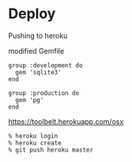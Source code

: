# Deploy

Pushing to heroku

modified Gemfile

```
group :development do
  gem 'sqlite3'
end

group :production do
  gem 'pg'
end
```

https://toolbelt.herokuapp.com/osx

```
% heroku login
% heroku create
% git push heroku master
```

